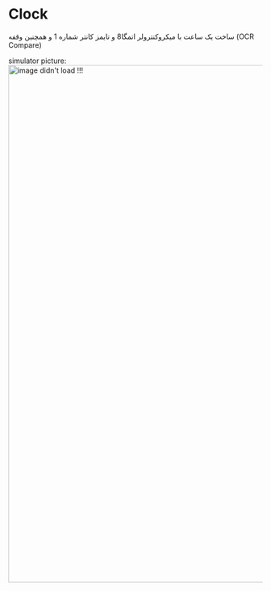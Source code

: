 # Clock
ساخت یک ساعت با میکروکنترولر اتمگا8 و تایمز کانتر شماره 1 و همچنین وقفه (OCR Compare)

simulator picture:
<img width="1024" alt="image didn't load !!!" src="https://github.com/user-attachments/assets/6f8ea6f7-35ff-4461-bd0e-cceef64c467d">
